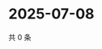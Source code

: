 # 2025-07-08

共 0 条

<!-- BEGIN ZHIHUQUESTIONS -->
<!-- 最后更新时间 Tue Jul 08 2025 04:13:19 GMT+0800 (China Standard Time) -->

<!-- END ZHIHUQUESTIONS -->

